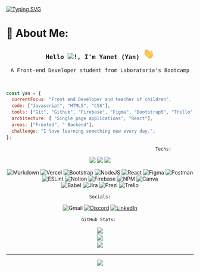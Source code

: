 [![Typing SVG](https://readme-typing-svg.herokuapp.com?color=392E01&size=26&lines=%C2%A1Hola!+coders...+Soy+Yanet+✨+✨)](https://git.io/typing-svg)
<br />
# 💫 About Me:

<h3 align="center"><samp> Hello <img src="https://github.com/TheDudeThatCode/TheDudeThatCode/blob/master/Assets/Earth.gif" width="24"/>!, I'm Yanet (Yan) <img src="https://raw.githubusercontent.com/ABSphreak/ABSphreak/master/gifs/Hi.gif" width="30">  </samp></h3>

<p align="center"> <samp> A Front-end Developer student from Laboratoria's Bootcamp </samp></p>

<br />

```javascript
const yan = {
  currentFocus: "Front end Developer and teacher of children",
  code: ["Javascript", "HTML5", "CSS"],
  tools: ["Git", "Github", "Firebase", "Figma", "Bootstrap5", "Trello", "Jira"],
  architecture: [ "Single page applications", "React"],
  areas: ["Fronted", " Backend"],
  challenge: "I love learning something new every day.",
};

```

```
                                                        Techs:
```

<div align='center'>
<img src="https://cdn.jsdelivr.net/gh/devicons/devicon/icons/css3/css3-plain-wordmark.svg" width='30' />
  <img src="https://cdn.jsdelivr.net/gh/devicons/devicon/icons/html5/html5-plain-wordmark.svg" width='30' />
  <img src="https://cdn.jsdelivr.net/gh/devicons/devicon/icons/javascript/javascript-original.svg" width='30' />
  
  ![Markdown](https://img.shields.io/badge/markdown-%23000000.svg?style=flat-square&logo=markdown&logoColor=white)
  ![Vercel](https://img.shields.io/badge/vercel-%23000000.svg?style=flat-square&logo=vercel&logoColor=white) 
  ![Bootstrap](https://img.shields.io/badge/bootstrap-%23563D7C.svg?style=flat-square&logo=bootstrap&logoColor=white)
  ![NodeJS](https://img.shields.io/badge/node.js-6DA55F?style=flat-square&logo=node.js&logoColor=white) 
  ![React](https://img.shields.io/badge/react-%2320232a.svg?style=flat-square&logo=react&logoColor=%2361DAFB)
  ![Figma](https://img.shields.io/badge/figma-%23F24E1E.svg?style=flat-square&logo=figma&logoColor=white) 
  ![Postman](https://img.shields.io/badge/Postman-FF6C37?style=flat-square&logo=postman&logoColor=white) 
  ![ESLint](https://img.shields.io/badge/ESLint-4B3263?style=flat-square&logo=eslint&logoColor=white) 
  ![Notion](https://img.shields.io/badge/Notion-%23000000.svg?style=flat-square&logo=notion&logoColor=white)
  ![Firebase](https://img.shields.io/badge/firebase-%23039BE5.svg?style=flat-the-badge&logo=firebase)
 ![NPM](https://img.shields.io/badge/NPM-%23000000.svg?style=flat-the-badge&logo=npm&logoColor=white) 
 ![Canva](https://img.shields.io/badge/Canva-%2300C4CC.svg?style=flat-the-badge&logo=Canva&logoColor=white) 	
 ![Babel](https://img.shields.io/badge/Babel-F9DC3e?style=flat-the-badge&logo=babel&logoColor=black) 
 ![Jira](https://img.shields.io/badge/jira-%230A0FFF.svg?style=flat-the-badge&logo=jira&logoColor=white) 
 ![Prezi](https://img.shields.io/badge/Prezi-%23000000.svg?style=flat-the-badge&logo=Prezi&logoColor=white) 
 ![Trello](https://img.shields.io/badge/Trello-%23026AA7.svg?style=flat-the-badge&logo=Trello&logoColor=white)

```
Socials:
```
![Gmail](https://img.shields.io/badge/-Gmail-EA4335?style=flat-square&logo=Gmail&logoColor=white)
[![Discord](https://img.shields.io/badge/Discord-%237289DA.svg?logo=discord&logoColor=white)](https://discord.gg/yan1178) 
[![LinkedIn](https://img.shields.io/badge/LinkedIn-%230077B5.svg?logo=linkedin&logoColor=white)](https://linkedin.com/in/yanettr) 

```
GitHub Stats: 
```
![](https://github-readme-stats.vercel.app/api/top-langs/?username=Yanettr&theme=city_light&hide_border=false&include_all_commits=false&count_private=false&layout=compact)<br />
![](https://github-readme-stats.vercel.app/api?username=Yanettr&theme=city_light&hide_border=false&include_all_commits=false&count_private=false)<br/>
![](https://github-readme-streak-stats.herokuapp.com/?user=Yanettr&theme=city_light&hide_border=false)<br/>


---
[![](https://visitcount.itsvg.in/api?id=Yanettr&icon=0&color=0)](https://visitcount.itsvg.in)



